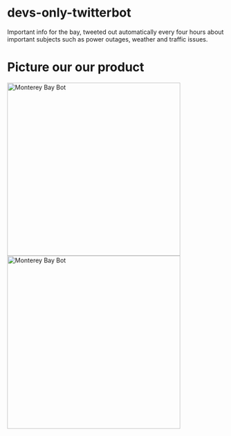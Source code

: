# devs-only-twitterbot
Important info for the bay, tweeted out automatically every four hours about important subjects such as power outages, weather and traffic issues.

# Picture our our product

<img src='https://challengepost-s3-challengepost.netdna-ssl.com/photos/production/software_photos/000/881/354/datas/original.png' width='400' alt='Monterey Bay Bot' />

<img src='https://challengepost-s3-challengepost.netdna-ssl.com/photos/production/software_photos/000/880/977/datas/gallery.jpg' width='400' alt='Monterey Bay Bot' />
